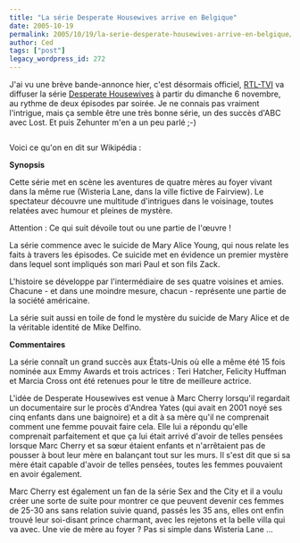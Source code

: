 ```yaml
---
title: "La série Desperate Housewives arrive en Belgique"
date: 2005-10-19
permalink: 2005/10/19/la-serie-desperate-housewives-arrive-en-belgique/
author: Ced
tags: ["post"]
legacy_wordpress_id: 272
---
```


J'ai vu une brève bande-annonce hier, c'est désormais officiel, [RTL-TVI](http://www.rtl.be) va diffuser la série [Desperate Housewives](http://abc.go.com/primetime/desperate/index.html) à partir du dimanche 6 novembre, au rythme de deux épisodes par soirée. Je ne connais pas vraiment l'intrigue, mais ça semble être une très bonne série, un des succès d'ABC avec Lost. Et puis Zehunter m'en a un peu parlé ;-)

<img src="https://64k.be/wp-content/uploads/2006/cinema/desperate-housewives.jpg" alt="" />

<!-- excerpt -->

Voici ce qu'on en dit sur  Wikipédia&nbsp;:

__Synopsis__

Cette série met en scène les aventures de quatre mères au foyer vivant dans la même rue (Wisteria Lane, dans la ville fictive de Fairview). Le spectateur découvre une multitude d'intrigues dans le voisinage, toutes relatées avec humour et pleines de mystère.

Attention&nbsp;: Ce qui suit dévoile tout ou une partie de l'&#339;uvre&nbsp;!

La série commence avec le suicide de Mary Alice Young, qui nous relate les faits à travers les épisodes. Ce suicide met en évidence un premier mystère dans lequel sont impliqués son mari Paul et son fils Zack.

L'histoire se développe par l'intermédiaire de ses quatre voisines et amies. Chacune - et dans une moindre mesure, chacun - représente une partie de la société américaine.

La série suit aussi en toile de fond le mystère du suicide de Mary Alice et de la véritable identité de Mike Delfino.

__Commentaires__

La série connaît un grand succès aux États-Unis où elle a même été 15 fois nominée aux Emmy Awards et trois actrices&nbsp;: Teri Hatcher, Felicity Huffman et Marcia Cross ont été retenues pour le titre de meilleure actrice.

L'idée de Desperate Housewives est venue à Marc Cherry lorsqu'il regardait un documentaire sur le procès d'Andrea Yates (qui avait en 2001 noyé ses cinq enfants dans une baignoire) et a dit à sa mère qu'il ne comprenait comment une femme pouvait faire cela. Elle lui a répondu qu'elle comprenait parfaitement et que ça lui était arrivé d'avoir de telles pensées lorsque Marc Cherry et sa s&#339;ur étaient enfants et n'arrêtaient pas de pousser à bout leur mère en balançant tout sur les murs. Il s'est dit que si sa mère était capable d'avoir de telles pensées, toutes les femmes pouvaient en avoir également.

Marc Cherry est également un fan de la série Sex and the City et il a voulu créer une sorte de suite pour montrer ce que peuvent devenir ces femmes de 25-30 ans sans relation suivie quand, passés les 35 ans, elles ont enfin trouvé leur soi-disant prince charmant, avec les rejetons et la belle villa qui va avec. Une vie de mère au foyer&nbsp;? Pas si simple dans Wisteria Lane ...
